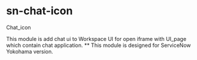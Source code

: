 sn-chat-icon
===============================================
Chat_icon

This module is add chat ui to Workspace UI for open iframe with UI_page which contain chat application.
** This module is designed for ServiceNow Yokohama version.
